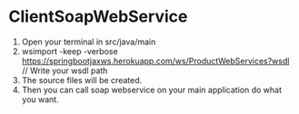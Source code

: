 # ClientSoapWebService

1. Open your terminal in src/java/main
2. wsimport -keep -verbose https://springbootjaxws.herokuapp.com/ws/ProductWebServices?wsdl // Write your wsdl path
3. The source files will be created.
4. Then you can call soap webservice on your main application do what you want.
